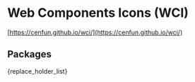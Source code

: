 # Web Components Icons (WCI)

[https://cenfun.github.io/wci/](https://cenfun.github.io/wci/)
## Packages
{replace_holder_list}